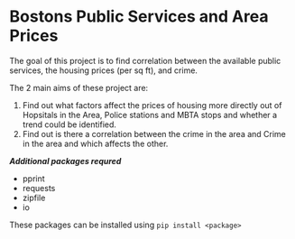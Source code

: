 # Bostons Public Services and Area Prices

The goal of this project is to find correlation between the available public services, the housing prices (per sq ft), and crime.

The 2 main aims of these project are:

1) Find out what factors affect the prices of housing more directly out of Hopsitals in the Area, Police stations and MBTA stops and whether a trend could be identified.
2) Find out is there a correlation between the crime in the area and Crime in the area and which affects the other.


***Additional packages requred***

* pprint
* requests
* zipfile
* io

These packages can be installed using ```pip install <package>```